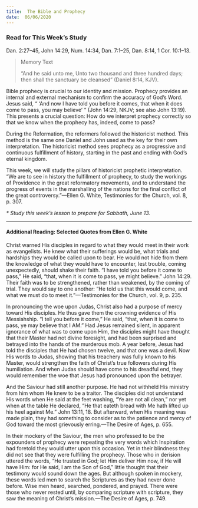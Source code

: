 ```yaml
---
title:  The Bible and Prophecy
date:  06/06/2020
---
```


### Read for This Week’s Study
Dan. 2:27–45, John 14:29, Num. 14:34, Dan. 7:1–25, Dan. 8:14, 1 Cor. 10:1–13.

> <p>Memory Text</p>
> “And he said unto me, Unto two thousand and three hundred days; then shall the sanctuary be cleansed” (Daniel 8:14, KJV).

Bible prophecy is crucial to our identity and mission. Prophecy provides an internal and external mechanism to confirm the accuracy of God’s Word. Jesus said, “ ‘And now I have told you before it comes, that when it does come to pass, you may believe’ ” (John 14:29, NKJV; see also John 13:19). This presents a crucial question: How do we interpret prophecy correctly so that we know when the prophecy has, indeed, come to pass?

During the Reformation, the reformers followed the historicist method. This method is the same one Daniel and John used as the key for their own interpretation. The historicist method sees prophecy as a progressive and continuous fulfillment of history, starting in the past and ending with God’s eternal kingdom.

This week, we will study the pillars of historicist prophetic interpretation. “We are to see in history the fulfillment of prophecy, to study the workings of Providence in the great reformatory movements, and to understand the progress of events in the marshalling of the nations for the final conflict of the great controversy.”—Ellen G. White, Testimonies for the Church, vol. 8, p. 307.

_* Study this week’s lesson to prepare for Sabbath, June 13._

---

#### Additional Reading: Selected Quotes from Ellen G. White

Christ warned His disciples in regard to what they would meet in their work as evangelists. He knew what their sufferings would be, what trials and hardships they would be called upon to bear. He would not hide from them the knowledge of what they would have to encounter, lest trouble, coming unexpectedly, should shake their faith. “I have told you before it come to pass,” He said, “that, when it is come to pass, ye might believe.” John 14:29. Their faith was to be strengthened, rather than weakened, by the coming of trial. They would say to one another: “He told us that this would come, and what we must do to meet it.”—Testimonies for the Church, vol. 9, p. 235.

In pronouncing the woe upon Judas, Christ also had a purpose of mercy toward His disciples. He thus gave them the crowning evidence of His Messiahship. “I tell you before it come,” He said, “that, when it is come to pass, ye may believe that I AM.” Had Jesus remained silent, in apparent ignorance of what was to come upon Him, the disciples might have thought that their Master had not divine foresight, and had been surprised and betrayed into the hands of the murderous mob. A year before, Jesus had told the disciples that He had chosen twelve, and that one was a devil. Now His words to Judas, showing that his treachery was fully known to his Master, would strengthen the faith of Christ’s true followers during His humiliation. And when Judas should have come to his dreadful end, they would remember the woe that Jesus had pronounced upon the betrayer.

And the Saviour had still another purpose. He had not withheld His ministry from him whom He knew to be a traitor. The disciples did not understand His words when He said at the feet washing, “Ye are not all clean,” nor yet when at the table He declared, “He that eateth bread with Me hath lifted up his heel against Me.” John 13:11, 18. But afterward, when His meaning was made plain, they had something to consider as to the patience and mercy of God toward the most grievously erring.—The Desire of Ages, p. 655.

In their mockery of the Saviour, the men who professed to be the expounders of prophecy were repeating the very words which Inspiration had foretold they would utter upon this occasion. Yet in their blindness they did not see that they were fulfilling the prophecy. Those who in derision uttered the words, “He trusted in God; let Him deliver Him now, if He will have Him: for He said, I am the Son of God,” little thought that their testimony would sound down the ages. But although spoken in mockery, these words led men to search the Scriptures as they had never done before. Wise men heard, searched, pondered, and prayed. There were those who never rested until, by comparing scripture with scripture, they saw the meaning of Christ’s mission.—The Desire of Ages, p. 749.
